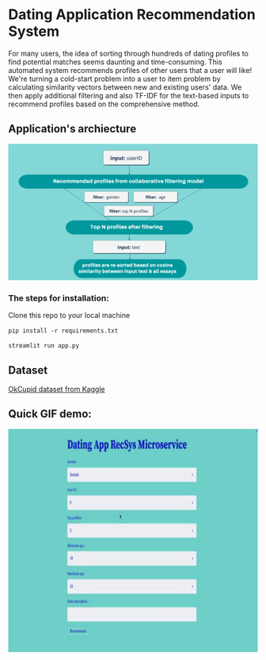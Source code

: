 # Dating Application Recommendation System

For many users, the idea of sorting through hundreds of dating profiles to find potential matches seems daunting and time-consuming.
This automated system  recommends profiles of other users that a user will like!
We're turning a cold-start problem into a user to item problem by calculating similarity vectors between new and existing users' data. We then apply additional filtering and also TF-IDF for the text-based inputs to recommend profiles based on the comprehensive method.


## Application's archiecture

![Alt text](./assets/backend_app.png)


### The steps for installation:

Clone this repo to your local machine

```
pip install -r requirements.txt
```
```
streamlit run app.py
```



## Dataset

[OkCupid dataset from Kaggle](https://www.kaggle.com/datasets/andrewmvd/okcupid-profiles)


## Quick GIF demo:
<img src="./assets/dating_recsys.gif" width="900" height="450"/>

